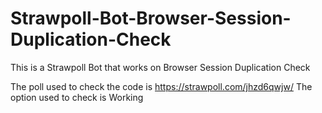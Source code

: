 # Strawpoll-Bot-Browser-Session-Duplication-Check
This is a Strawpoll Bot that works on Browser Session Duplication Check

The poll used to check the code is https://strawpoll.com/jhzd6qwjw/
The option used to check is Working
